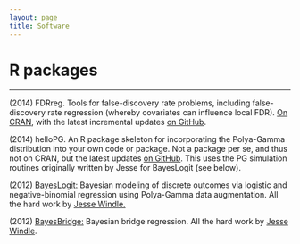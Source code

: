 ```yaml
---
layout: page
title: Software
---
```


# R packages
***

(2014) FDRreg. Tools for false-discovery rate problems, including
false-discovery rate regression (whereby covariates can influence
local FDR). [On CRAN](http://cran.r-project.org/web/packages/FDRreg/index.html),
with the latest incremental updates
[on GitHub](https://github.com/jgscott/FDRreg).  

(2014) helloPG.  An R package skeleton for incorporating the Polya-Gamma distribution into your own code or package.  Not a package per se, and thus not on CRAN, but the latest updates [on GitHub](https://github.com/jgscott/helloPG).  This uses the PG simulation routines originally written by Jesse for BayesLogit (see below).

(2012) [BayesLogit:][1] Bayesian modeling of discrete outcomes via
logistic and negative-binomial regression using Polya-Gamma data
augmentation. All the hard work by [Jesse Windle. ][2]  

(2012) [ BayesBridge:][3] Bayesian bridge regression. All the hard work by [Jesse Windle](https://github.com/jwindle).  
  

   [1]: http://cran.r-project.org/web/packages/BayesLogit/index.html
   [2]: http://users.ices.utexas.edu/~jwindle/
   [3]: http://cran.r-project.org/web/packages/BayesBridge/index.html
  
